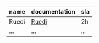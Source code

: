 |name|documentation|sla|
|----------|----------|-----|
|Ruedi| [Ruedi](ruedi/ruedi.md)|2h|
|...|...|...|
